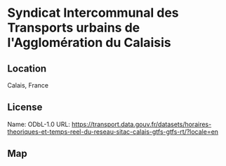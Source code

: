 # Syndicat Intercommunal des Transports urbains de l'Agglomération du Calaisis
    
## Location

Calais, France

## License

Name: ODbL-1.0
URL: https://transport.data.gouv.fr/datasets/horaires-theoriques-et-temps-reel-du-reseau-sitac-calais-gtfs-gtfs-rt/?locale=en

## Map

<WorldMap topic="public-transport/rtfs-rt/Syndicat_Intercommunal_des_Transports_urbains_de_lAgglomeration_du_Calaisis/vehicle_positions/#" />
